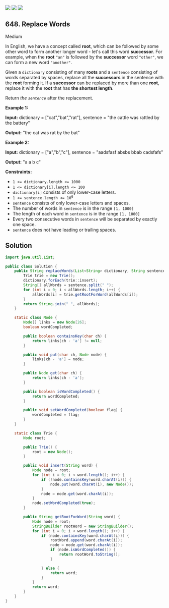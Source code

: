 [![](https://img.shields.io/github/stars/javadev/LeetCode-in-Java?label=Stars&style=flat-square)](https://github.com/javadev/LeetCode-in-Java)
[![](https://img.shields.io/github/forks/javadev/LeetCode-in-Java?label=Fork%20me%20on%20GitHub%20&style=flat-square)](https://github.com/javadev/LeetCode-in-Java/fork)
[![](https://img.shields.io/badge/-LeetCode%20in%20Kotlin-blue?style=flat-square)](https://github.com/javadev/LeetCode-in-Kotlin)

## 648\. Replace Words

Medium

In English, we have a concept called **root**, which can be followed by some other word to form another longer word - let's call this word **successor**. For example, when the **root** `"an"` is followed by the **successor** word `"other"`, we can form a new word `"another"`.

Given a `dictionary` consisting of many **roots** and a `sentence` consisting of words separated by spaces, replace all the **successors** in the sentence with the **root** forming it. If a **successor** can be replaced by more than one **root**, replace it with the **root** that has **the shortest length**.

Return _the `sentence`_ after the replacement.

**Example 1:**

**Input:** dictionary = ["cat","bat","rat"], sentence = "the cattle was rattled by the battery"

**Output:** "the cat was rat by the bat"

**Example 2:**

**Input:** dictionary = ["a","b","c"], sentence = "aadsfasf absbs bbab cadsfafs"

**Output:** "a a b c"

**Constraints:**

*   `1 <= dictionary.length <= 1000`
*   `1 <= dictionary[i].length <= 100`
*   `dictionary[i]` consists of only lower-case letters.
*   <code>1 <= sentence.length <= 10<sup>6</sup></code>
*   `sentence` consists of only lower-case letters and spaces.
*   The number of words in `sentence` is in the range `[1, 1000]`
*   The length of each word in `sentence` is in the range `[1, 1000]`
*   Every two consecutive words in `sentence` will be separated by exactly one space.
*   `sentence` does not have leading or trailing spaces.

## Solution

```java
import java.util.List;

public class Solution {
    public String replaceWords(List<String> dictionary, String sentence) {
        Trie trie = new Trie();
        dictionary.forEach(trie::insert);
        String[] allWords = sentence.split(" ");
        for (int i = 0; i < allWords.length; i++) {
            allWords[i] = trie.getRootForWord(allWords[i]);
        }
        return String.join(" ", allWords);
    }

    static class Node {
        Node[] links = new Node[26];
        boolean wordCompleted;

        public boolean containsKey(char ch) {
            return links[ch - 'a'] != null;
        }

        public void put(char ch, Node node) {
            links[ch - 'a'] = node;
        }

        public Node get(char ch) {
            return links[ch - 'a'];
        }

        public boolean isWordCompleted() {
            return wordCompleted;
        }

        public void setWordCompleted(boolean flag) {
            wordCompleted = flag;
        }
    }

    static class Trie {
        Node root;

        public Trie() {
            root = new Node();
        }

        public void insert(String word) {
            Node node = root;
            for (int i = 0; i < word.length(); i++) {
                if (!node.containsKey(word.charAt(i))) {
                    node.put(word.charAt(i), new Node());
                }
                node = node.get(word.charAt(i));
            }
            node.setWordCompleted(true);
        }

        public String getRootForWord(String word) {
            Node node = root;
            StringBuilder rootWord = new StringBuilder();
            for (int i = 0; i < word.length(); i++) {
                if (node.containsKey(word.charAt(i))) {
                    rootWord.append(word.charAt(i));
                    node = node.get(word.charAt(i));
                    if (node.isWordCompleted()) {
                        return rootWord.toString();
                    }

                } else {
                    return word;
                }
            }
            return word;
        }
    }
}
```